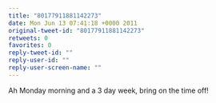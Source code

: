 ```yaml
---
title: "80177911881142273"
date: Mon Jun 13 07:41:18 +0000 2011
original-tweet-id: "80177911881142273"
retweets: 0
favorites: 0
reply-tweet-id: ""
reply-user-id: ""
reply-user-screen-name: ""
---
```

Ah Monday morning and a 3 day week, bring on the time off!
